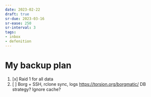 ```yaml
---
date: 2023-02-22
draft: true
sr-due: 2023-03-16
sr-ease: 250
sr-interval: 3
tags:
- inbox
- defenition
---
```


# My backup plan

1. [x] Raid 1 for all data
2. [ ] Borg + SSH, rclone sync, logs https://torsion.org/borgmatic/ DB strategy?
       Ignore cache?